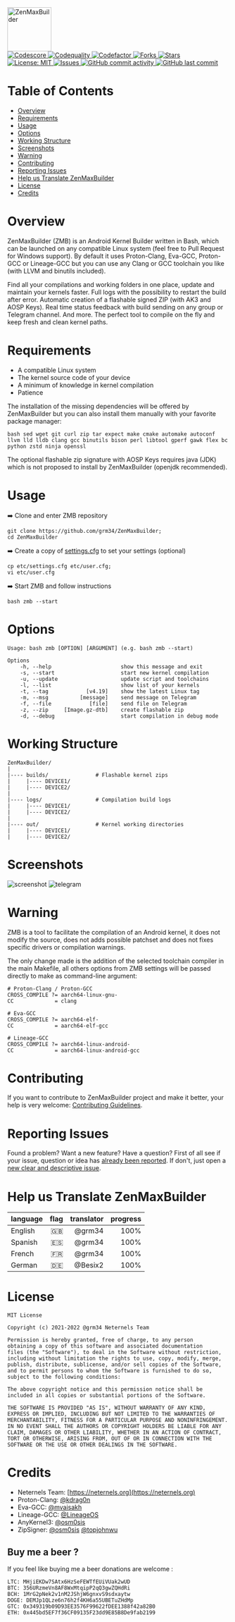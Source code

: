 <a href="https://kernel-builder.com" target="blank_">
<img height="100" alt="ZenMaxBuilder" src="https://raw.githubusercontent.com/grm34/ZenMaxBuilder/zmb/docs/assets/images/zmb.png" />
</a>
<br>

<a href="https://app.codiga.io/public/project/23638/ZenMaxBuilder/dashboard">
<img src="https://api.codiga.io/project/23638/score/svg" alt="Codescore">
</a>

<a href="https://app.codiga.io/public/project/23638/ZenMaxBuilder/dashboard">
<img src="https://api.codiga.io/project/23638/status/svg" alt="Codequality">
</a>

<a href="https://www.codefactor.io/repository/github/grm34/zenmaxbuilder">
<img src="https://www.codefactor.io/repository/github/grm34/zenmaxbuilder/badge" alt="Codefactor">
</a>

<a href="https://github.com/grm34/ZenMaxBuilder/fork">
<img src="https://img.shields.io/github/forks/grm34/ZenMaxBuilder.svg?logo=github" alt="Forks">
</a>

<a href="https://github.com/grm34/ZenMaxBuilder/stargazers">
<img src="https://img.shields.io/github/stars/grm34/ZenMaxBuilder.svg?logo=github-sponsors" alt="Stars">
</a>
<br>

<a href="https://mit-license.org/">
<img src="https://img.shields.io/badge/license-MIT-blue.svg?logo=keepassxc" alt="License: MIT">
</a>

<a href="https://github.com/grm34/ZenMaxBuilder/issues">
<img src="https://img.shields.io/github/issues/grm34/ZenMaxBuilder.svg?logo=git" alt="Issues">
</a>

<a href="https://github.com/grm34/ZenMaxBuilder/commits">
<img alt="GitHub commit activity" src="https://img.shields.io/github/commit-activity/y/grm34/zenmaxbuilder?label=commits&logo=github">
</a>

<a href="">
<img alt="GitHub last commit" src="https://img.shields.io/github/last-commit/grm34/ZenMaxBuilder?style=flat-square&logo=Github">
</a>

# Table of Contents

- [Overview](#overview)
- [Requirements](#requirements)
- [Usage](#usage)
- [Options](#options)
- [Working Structure](#working-structure)
- [Screenshots](#screenshots)
- [Warning](#warning)
- [Contributing](#contributing)
- [Reporting Issues](#reporting-issues)
- [Help us Translate ZenMaxBuilder](#help-us-translate-zenmaxbuilder)
- [License](#license)
- [Credits](#credits)

# Overview

ZenMaxBuilder (ZMB) is an Android Kernel Builder written in Bash, which can be launched on any compatible Linux system (feel free to Pull Request for Windows support). By default it uses Proton-Clang, Eva-GCC, Proton-GCC or Lineage-GCC but you can use any Clang or GCC toolchain you like (with LLVM and binutils included).

Find all your compilations and working folders in one place, update and maintain your kernels faster. Full logs with the possibility to restart the build after error. Automatic creation of a flashable signed ZIP (with AK3 and AOSP Keys). Real time status feedback with build sending on any group or Telegram channel. And more. The perfect tool to compile on the fly and keep fresh and clean kernel paths.

# Requirements

- A compatible Linux system
- The kernel source code of your device
- A minimum of knowledge in kernel compilation
- Patience

The installation of the missing dependencies will be offered by ZenMaxBuilder but you can also install them manually with your favorite package manager:

    bash sed wget git curl zip tar expect make cmake automake autoconf llvm lld lldb clang gcc binutils bison perl libtool gperf gawk flex bc python zstd ninja openssl

The optional flashable zip signature with AOSP Keys requires java (JDK) which is not proposed to install by ZenMaxBuilder (openjdk recommended).

# Usage

:arrow_right: Clone and enter ZMB repository

    git clone https://github.com/grm34/ZenMaxBuilder;
    cd ZenMaxBuilder

:arrow_right: Create a copy of [settings.cfg](https://github.com/grm34/ZenMaxBuilder/blob/zmb/etc/settings.cfg) to set your settings (optional)

    cp etc/settings.cfg etc/user.cfg;
    vi etc/user.cfg

:arrow_right: Start ZMB and follow instructions

    bash zmb --start

# Options

    Usage: bash zmb [OPTION] [ARGUMENT] (e.g. bash zmb --start)

    Options
        -h, --help                      show this message and exit
        -s, --start                     start new kernel compilation
        -u, --update                    update script and toolchains
        -l, --list                      show list of your kernels
        -t, --tag            [v4.19]    show the latest Linux tag
        -m, --msg          [message]    send message on Telegram
        -f, --file            [file]    send file on Telegram
        -z, --zip     [Image.gz-dtb]    create flashable zip
        -d, --debug                     start compilation in debug mode

# Working Structure

    ZenMaxBuilder/
    |
    |---- builds/               # Flashable kernel zips
    |     |---- DEVICE1/
    |     |---- DEVICE2/
    |
    |---- logs/                 # Compilation build logs
    |     |---- DEVICE1/
    |     |---- DEVICE2/
    |
    |---- out/                  # Kernel working directories
    |     |---- DEVICE1/
    |     |---- DEVICE2/

# Screenshots

![screenshot](https://raw.githubusercontent.com/grm34/ZenMaxBuilder/zmb/docs/assets/images/screenshot.png)
![telegram](https://raw.githubusercontent.com/grm34/ZenMaxBuilder/zmb/docs/assets/images/telegram.jpg)

# Warning

ZMB is a tool to facilitate the compilation of an Android kernel, it does not modify the source, does not adds possible patchset and does not fixes specific drivers or compilation warnings.

The only change made is the addition of the selected toolchain compiler in the main Makefile, all others options from ZMB settings will be passed directly to make as command-line argument:

    # Proton-Clang / Proton-GCC
    CROSS_COMPILE ?= aarch64-linux-gnu-
    CC             = clang

    # Eva-GCC
    CROSS_COMPILE ?= aarch64-elf-
    CC             = aarch64-elf-gcc

    # Lineage-GCC
    CROSS_COMPILE ?= aarch64-linux-android-
    CC             = aarch64-linux-android-gcc

# Contributing

If you want to contribute to ZenMaxBuilder project and make it better, your help is very welcome: [Contributing Guidelines](https://github.com/grm34/ZenMaxBuilder/blob/zmb/.github/CONTRIBUTING.md).

# Reporting Issues

Found a problem? Want a new feature? Have a question? First of all see if your issue, question or idea has [already been reported](https://github.com/grm34/ZenMaxBuilder/issues). If don't, just open a [new clear and descriptive issue](https://github.com/grm34/ZenMaxBuilder/issues/new/choose).

# Help us Translate ZenMaxBuilder

| language | flag | translator | progress |
| :------- | ---: | ---------: | -------: |
| English  |   🇬🇧 |     @grm34 |     100% |
| Spanish  |   🇪🇸 |     @grm34 |     100% |
| French   |   🇫🇷 |     @grm34 |     100% |
| German   |   🇩🇪 |    @Besix2 |     100% |

# License

    MIT License

    Copyright (c) 2021-2022 @grm34 Neternels Team

    Permission is hereby granted, free of charge, to any person
    obtaining a copy of this software and associated documentation
    files (the "Software"), to deal in the Software without restriction,
    including without limitation the rights to use, copy, modify, merge,
    publish, distribute, sublicense, and/or sell copies of the Software,
    and to permit persons to whom the Software is furnished to do so,
    subject to the following conditions:

    The above copyright notice and this permission notice shall be
    included in all copies or substantial portions of the Software.

    THE SOFTWARE IS PROVIDED "AS IS", WITHOUT WARRANTY OF ANY KIND,
    EXPRESS OR IMPLIED, INCLUDING BUT NOT LIMITED TO THE WARRANTIES OF
    MERCHANTABILITY, FITNESS FOR A PARTICULAR PURPOSE AND NONINFRINGEMENT.
    IN NO EVENT SHALL THE AUTHORS OR COPYRIGHT HOLDERS BE LIABLE FOR ANY
    CLAIM, DAMAGES OR OTHER LIABILITY, WHETHER IN AN ACTION OF CONTRACT,
    TORT OR OTHERWISE, ARISING FROM, OUT OF OR IN CONNECTION WITH THE
    SOFTWARE OR THE USE OR OTHER DEALINGS IN THE SOFTWARE.

# Credits

- Neternels Team: [https://neternels.org](https://neternels.org)
- Proton-Clang: [@kdrag0n](https://github.com/kdrag0n)
- Eva-GCC: [@mvaisakh](https://github.com/mvaisakh)
- Lineage-GCC: [@LineageOS](https://github.com/LineageOS)
- AnyKernel3: [@osm0sis](https://github.com/osm0sis)
- ZipSigner: [@osm0sis](https://github.com/osm0sis) [@topjohnwu](https://github.com/topjohnwu)

## Buy me a beer ?

If you feel like buying me a beer donations are welcome :

    LTC: MHjiEKDw7SAtx6HzSeFEWTfEUiVUak2wUD
    BTC: 356URzmeVn8AF8WxMtqipP2qQ3gwZQHdRi
    BCH: 1MrG2pNek2v1nM2JShjW6gnxvS9sdxaytw
    DOGE: DEMJp1QLze6n76h2f4KH6a55UBETuZHdMp
    GTC: 0x349319b09D93EE3576F99622fDEE1388f42a82B0
    ETH: 0x445bd5EF7f36CF09135F23dd9E85B8De9fab2199
